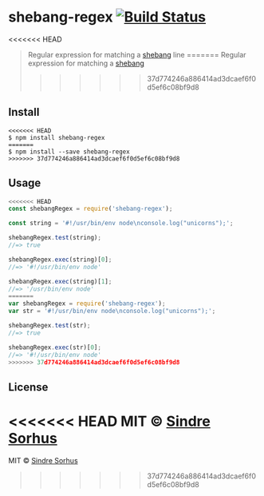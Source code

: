 # shebang-regex [![Build Status](https://travis-ci.org/sindresorhus/shebang-regex.svg?branch=master)](https://travis-ci.org/sindresorhus/shebang-regex)

<<<<<<< HEAD
> Regular expression for matching a [shebang](https://en.wikipedia.org/wiki/Shebang_(Unix)) line
=======
> Regular expression for matching a [shebang](https://en.wikipedia.org/wiki/Shebang_(Unix))
>>>>>>> 37d774246a886414ad3dcaef6f0d5ef6c08bf9d8


## Install

```
<<<<<<< HEAD
$ npm install shebang-regex
=======
$ npm install --save shebang-regex
>>>>>>> 37d774246a886414ad3dcaef6f0d5ef6c08bf9d8
```


## Usage

```js
<<<<<<< HEAD
const shebangRegex = require('shebang-regex');

const string = '#!/usr/bin/env node\nconsole.log("unicorns");';

shebangRegex.test(string);
//=> true

shebangRegex.exec(string)[0];
//=> '#!/usr/bin/env node'

shebangRegex.exec(string)[1];
//=> '/usr/bin/env node'
=======
var shebangRegex = require('shebang-regex');
var str = '#!/usr/bin/env node\nconsole.log("unicorns");';

shebangRegex.test(str);
//=> true

shebangRegex.exec(str)[0];
//=> '#!/usr/bin/env node'
>>>>>>> 37d774246a886414ad3dcaef6f0d5ef6c08bf9d8
```


## License

<<<<<<< HEAD
MIT © [Sindre Sorhus](https://sindresorhus.com)
=======
MIT © [Sindre Sorhus](http://sindresorhus.com)
>>>>>>> 37d774246a886414ad3dcaef6f0d5ef6c08bf9d8
